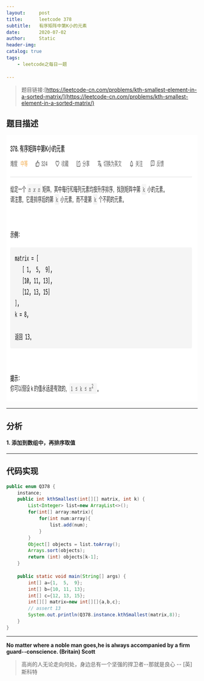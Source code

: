 ```yaml
---
layout:     post
title:      leetcode 378
subtitle:   有序矩阵中第K小的元素
date:       2020-07-02
author:     Static
header-img: 
catalog: true
tags:
    - leetcode之每日一题
    
---
```


> 题目链接:[https://leetcode-cn.com/problems/kth-smallest-element-in-a-sorted-matrix/](https://leetcode-cn.com/problems/kth-smallest-element-in-a-sorted-matrix/)

## 题目描述

<html>
    <img src="/img/leetcode/leetcode-378.png" width="700" height="700" /> 
</html>

---

## 分析

#### 1. 添加到数组中，再排序取值

---

## 代码实现

```java
public enum Q378 {
    instance;
    public int kthSmallest(int[][] matrix, int k) {
        List<Integer> list=new ArrayList<>();
        for(int[] array:matrix){
            for(int num:array){
                list.add(num);
            }
        }
        Object[] objects = list.toArray();
        Arrays.sort(objects);
        return (int) objects[k-1];
    }

    public static void main(String[] args) {
        int[] a={1,  5,  9};
        int[] b={10, 11, 13};
        int[] c={12, 13, 15};
        int[][] matrix=new int[][]{a,b,c};
        // assert 13
        System.out.println(Q378.instance.kthSmallest(matrix,8));
    }
}
```

---

**No matter where a noble man goes,he is always accompanied by a firm guard--conscience. (Britain) Scott**

> 高尚的人无论走向何处，身边总有一个坚强的捍卫者--那就是良心  -- \[英] 斯科特